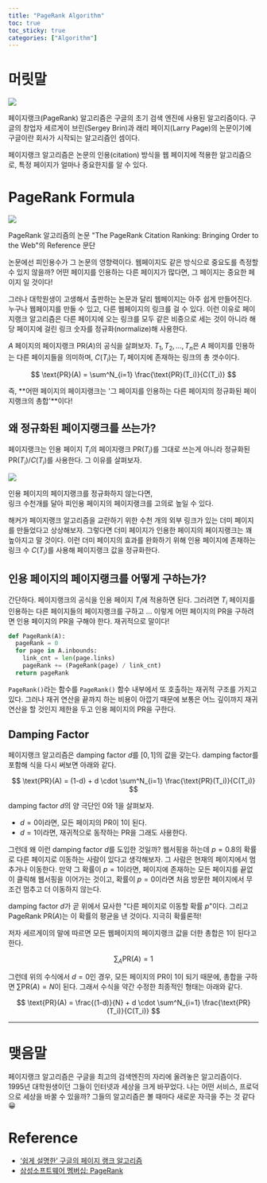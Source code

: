 ```yaml
---
title: "PageRank Algorithm"
toc: true
toc_sticky: true
categories: ["Algorithm"]
---
```


# 머릿말

<div class="img-wrapper">
  <img src="{{"/images/computer-science/algorithm/pagerank-google-logo.svg" | relative_url}}">
</div>

페이지랭크(PageRank) 알고리즘은 구글의 초기 검색 엔진에 사용된 알고리즘이다. 구글의 창업자 세르게이 브린(Sergey Brin)과 래리 페이지(Larry Page)의 논문이기에 구글이란 회사가 시작되는 알고리즘인 셈이다.

페이지랭크 알고리즘은 논문의 인용(citation) 방식을 웹 페이지에 적용한 알고리즘으로, 특정 페이지가 얼마나 중요한지를 알 수 있다.


# PageRank Formula

<div class="img-wrapper">
  <img src="{{"/images/computer-science/algorithm/pagerank-1.png" | relative_url}}">
  <p>
    PageRank 알고리즘의 논문 "The PageRank Citation Ranking: Bringing Order to the Web"의 Reference 문단
  </p>
</div>

논문에선 피인용수가 그 논문의 영향력이다. 웹페이지도 같은 방식으로 중요도를 측정할 수 있지 않을까? 어떤 페이지를 인용하는 다른 페이지가 많다면, 그 페이지는 중요한 페이지 일 것이다!

그러나 대학원생이 고생해서 출판하는 논문과 달리 웹페이지는 아주 쉽게 만들어진다. 누구나 웹페이지를 만들 수 있고, 다른 웹페이지의 링크를 걸 수 있다. 이런 이유로 페이지랭크 알고리즘은 다른 페이지에 오는 링크를 모두 같은 비중으로 세는 것이 아니라 해당 페이지에 걸린 링크 숫자를 정규화(normalize)해 사용한다.

$A$ 페이지의 페이지랭크 $\text{PR}(A)$의 공식을 살펴보자. $T_1, T_2, ..., T_n$은 $A$ 페이지를 인용하는 다른 페이지들을 의미하며, $C(T_i)$는 $T_i$ 페이지에 존재하는 링크의 총 갯수이다.

$$
\text{PR}(A) = \sum^N_{i=1} \frac{\text{PR}(T_i)}{C(T_i)}
$$

즉, **어떤 페이지의 페이지랭크는 '그 페이지를 인용하는 다른 페이지의 정규화된 페이지랭크의 총합'**이다!

## 왜 정규화된 페이지랭크를 쓰는가?

페이지랭크는 인용 페이지 $T_i$의 페이지랭크 $\text{PR}(T_i)$를 그대로 쓰는게 아니라 정규화된 $\text{PR}(T_i) / C(T_i)$를 사용한다. 그 이유를 살펴보자.

<div class="img-wrapper">
  <img src="{{"/images/computer-science/algorithm/pagerank-2.png" | relative_url}}">
  <p>
    인용 페이지의 페이지랭크를 정규화하지 않는다면, <br/>
    링크 수천개를 달아 피인용 페이지의 페이지랭크를 고의로 높일 수 있다.
  </p>
</div>

해커가 페이지랭크 알고리즘을 교란하기 위한 수천 개의 외부 링크가 있는 더미 페이지를 만들었다고 상상해보자. 그렇다면 더미 페이지가 인용한 페이지의 페이지랭크는 꽤 높아지고 말 것이다. 이런 더미 페이지의 효과를 완화하기 위해 인용 페이지에 존재하는 링크 수 $C(T_i)$를 사용해 페이지랭크 값을 정규화한다.

## 인용 페이지의 페이지랭크를 어떻게 구하는가?

간단하다. 페이지랭크의 공식을 인용 페이지 $T_i$에 적용하면 된다. 그러려면 $T_i$ 페이지를 인용하는 다른 페이지들의 페이지랭크를 구하고 ... 이렇게 어떤 페이지의 PR을 구하려면 인용 페이지의 PR을 구해야 한다. 재귀적으로 말이다!

```py
def PageRank(A):
  pageRank = 0
  for page in A.inbounds:
    link_cnt = len(page.links)
    pageRank += (PageRank(page) / link_cnt)
  return pageRank
```


`PageRank()`라는 함수를 `PageRank()` 함수 내부에서 또 호출하는 재귀적 구조를 가지고 있다. 그러나 재귀 연산을 끝까지 하는 비용이 아깝기 때문에 보통은 어느 깊이까지 재귀 연산을 할 것인지 제한을 두고 인용 페이지의 PR을 구한다.

## Damping Factor

페이지랭크 알고리즘은 damping factor $d$를  $[0, 1]$의 값을 갖는다. damping factor를 포함해 식을 다시 써보면 아래와 같다.

$$
\text{PR}(A) = (1-d) + d \cdot \sum^N_{i=1} \frac{\text{PR}(T_i)}{C(T_i)}
$$

damping factor $d$의 양 극단인 $0$와 $1$을 살펴보자.

- $d=0$이라면, 모든 페이지의 PR이 $1$이 된다.
- $d=1$이라면, 재귀적으로 동작하는 PR을 그래도 사용한다.

그런데 왜 이런 damping factor $d$를 도입한 것일까? 웹서핑을 하는데 $p = 0.8$의 확률로 다른 페이지로 이동하는 사람이 있다고 생각해보자. 그 사람은 현재의 페이지에서 멈추거나 이동한다. 만약 그 확률이 $p = 1$이라면, 페이지에 존재하는 모든 페이지를 끝없이 클릭해 웹서핑을 이어가는 것이고, 확률이 $p = 0$이라면 처음 방문한 페이지에서 무조건 멈추고 더 이동하지 않는다.

damping factor $d$가 곧 위에서 묘사한 "다른 페이지로 이동할 확률 $p$"이다. 그리고 PageRank $\text{PR}(A)$는 이 확률의 평균을 낸 것이다. 지극히 확률론적!

저자 세르게이의 말에 따르면 모든 웹페이지의 페이지랭크 값을 더한 총합은 $1$이 된다고 한다.

$$
\sum_A \text{PR}(A) = 1
$$

그런데 위의 수식에서 $d=0$인 경우, 모든 페이지의 PR이 $1$이 되기 때문에, 총합을 구하면 $\sum \text{PR}(A) = N$이 된다. 그래서 수식을 약간 수정한 최종적인 형태는 아래와 같다.

$$
\text{PR}(A) = \frac{(1-d)}{N} + d \cdot \sum^N_{i=1} \frac{\text{PR}(T_i)}{C(T_i)}
$$

<hr/>

# 맺음말

페이지랭크 알고리즘은 구글을 최고의 검색엔진의 자리에 올려놓은 알고리즘이다. 1995년 대학원생이던 그들이 인터넷과 세상을 크게 바꾸었다. 나는 어떤 서비스, 프로덕으로 세상을 바꿀 수 있을까? 그들의 알고리즘은 볼 때마다 새로운 자극을 주는 것 같다 😀

# Reference

- [‘쉽게 설명한’ 구글의 페이지 랭크 알고리즘](https://sungmooncho.com/2012/08/26/pagerank/)
- [삼성소프트웨어 멤버십: PageRank](https://www.secmem.org/blog/2019/07/21/pagerank/)